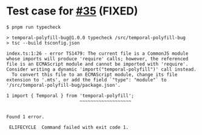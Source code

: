 # Test case for [#35] (FIXED)

```shell-session
$ pnpm run typecheck

> temporal-polyfill-bug@1.0.0 typecheck /src/temporal-polyfill-bug
> tsc --build tsconfig.json

index.ts:1:26 - error TS1479: The current file is a CommonJS module whose imports will produce 'require' calls; however, the referenced file is an ECMAScript module and cannot be imported with 'require'. Consider writing a dynamic 'import("temporal-polyfill")' call instead.
  To convert this file to an ECMAScript module, change its file extension to '.mts', or add the field `"type": "module"` to '/src/temporal-polyfill-bug/package.json'.

1 import { Temporal } from 'temporal-polyfill';
                           ~~~~~~~~~~~~~~~~~~~


Found 1 error.

 ELIFECYCLE  Command failed with exit code 1.
```

[#35]: https://github.com/fullcalendar/temporal-polyfill/issues/35
